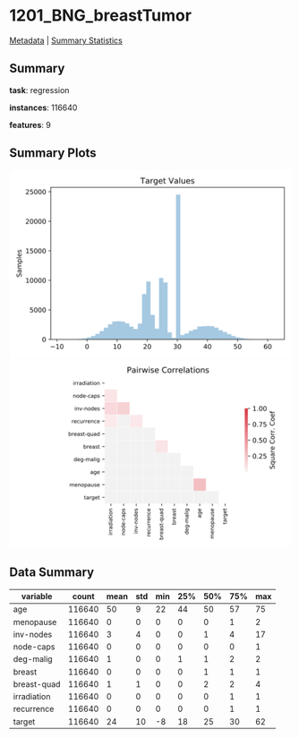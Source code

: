 # 1201_BNG_breastTumor

[Metadata](metadata.yaml) | [Summary Statistics](summary_stats.csv)

## Summary

**task**: regression

**instances**: 116640

**features**: 9

## Summary Plots

![Labels](label.svg)
![Corr](corr.svg)

## Data Summary

|	variable	|	count	|	mean	|	std	|	min	|	25%	|	50%	|	75%	|	max|
| --- | --- | --- | --- | --- | --- | --- | --- | --- |
|	age	|	116640	|	50	|	9	|	22	|	44	|	50	|	57	|	75
|	menopause	|	116640	|	0	|	0	|	0	|	0	|	0	|	1	|	2
|	inv-nodes	|	116640	|	3	|	4	|	0	|	0	|	1	|	4	|	17
|	node-caps	|	116640	|	0	|	0	|	0	|	0	|	0	|	0	|	1
|	deg-malig	|	116640	|	1	|	0	|	0	|	1	|	1	|	2	|	2
|	breast	|	116640	|	0	|	0	|	0	|	0	|	1	|	1	|	1
|	breast-quad	|	116640	|	1	|	1	|	0	|	0	|	2	|	2	|	4
|	irradiation	|	116640	|	0	|	0	|	0	|	0	|	0	|	1	|	1
|	recurrence	|	116640	|	0	|	0	|	0	|	0	|	0	|	1	|	1
|	target	|	116640	|	24	|	10	|	-8	|	18	|	25	|	30	|	62
